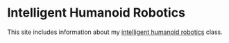 # Intelligent Humanoid Robotics

This site includes information about my [intelligent humanoid robotics](<http://jackybaltes.github.io/intelligent-humanoid-robotics>) class.
